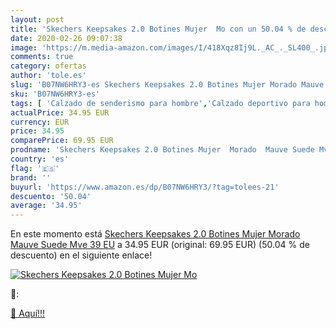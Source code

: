 ```yaml
---
layout: post
title: 'Skechers Keepsakes 2.0 Botines Mujer  Mo con un 50.04 % de descuento'
date: 2020-02-26 09:07:38
image: 'https://m.media-amazon.com/images/I/418Xqz8Ij9L._AC_._SL400_.jpg'
comments: true
category: ofertas
author: 'tole.es'
slug: 'B07NW6HRY3-es Skechers Keepsakes 2.0 Botines Mujer Morado Mauve Suede...'
sku: 'B07NW6HRY3-es'
tags: [ 'Calzado de senderismo para hombre','Calzado deportivo para hombre','Chanclas y sandalias de piscina para hombre','Zapatillas de senderismo para hombre','Zapatillas y calzado deportivo para hombre','Zapatos','Zapatos para hombre','Zapatos y complementos','botines', ]
actualPrice: 34.95 EUR
currency: EUR
price: 34.95
comparePrice: 69.95 EUR
prodname: 'Skechers Keepsakes 2.0 Botines Mujer  Morado  Mauve Suede Mve   39 EU'
country: 'es'
flag: '🇪🇸'
brand: ''
buyurl: 'https://www.amazon.es/dp/B07NW6HRY3/?tag=tolees-21'
descuento: '50.04'
average: '34.95'
---
```


En este momento está [Skechers Keepsakes 2.0 Botines Mujer  Morado  Mauve Suede Mve   39 EU](https://www.amazon.es/dp/B07NW6HRY3/?tag=tolees-21) a 34.95 EUR (original: 69.95 EUR) (50.04 %  de descuento) en el siguiente enlace!

[![Skechers Keepsakes 2.0 Botines Mujer  Mo](https://m.media-amazon.com/images/I/418Xqz8Ij9L._AC_._SL400_.jpg)](https://www.amazon.es/dp/B07NW6HRY3/?tag=tolees-21)

🔎:


[🛒 Aquí!!!](https://www.amazon.es/dp/B07NW6HRY3/?tag=tolees-21)
